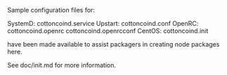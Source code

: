 Sample configuration files for:

SystemD: cottoncoind.service
Upstart: cottoncoind.conf
OpenRC:  cottoncoind.openrc
         cottoncoind.openrcconf
CentOS:  cottoncoind.init

have been made available to assist packagers in creating node packages here.

See doc/init.md for more information.
